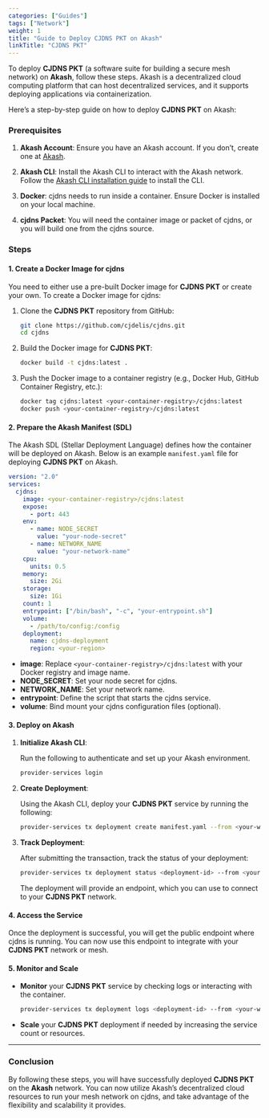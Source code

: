 ```yaml
---
categories: ["Guides"]
tags: ["Network"]
weight: 1
title: "Guide to Deploy CJDNS PKT on Akash"
linkTitle: "CJDNS PKT"
---
```


To deploy **CJDNS PKT** (a software suite for building a secure mesh network) on **Akash**, follow these steps. Akash is a decentralized cloud computing platform that can host decentralized services, and it supports deploying applications via containerization.

Here’s a step-by-step guide on how to deploy **CJDNS PKT** on Akash:

### Prerequisites

1. **Akash Account**: Ensure you have an Akash account. If you don’t, create one at [Akash](https://akash.network/).

2. **Akash CLI**: Install the Akash CLI to interact with the Akash network. Follow the [Akash CLI installation guide](/docs/deployments/akash-cli/installation/#install-akash-cli) to install the CLI.

3. **Docker**: cjdns needs to run inside a container. Ensure Docker is installed on your local machine.
4. **cjdns Packet**: You will need the container image or packet of cjdns, or you will build one from the cjdns source.

### Steps

#### 1. Create a Docker Image for cjdns

You need to either use a pre-built Docker image for **CJDNS PKT** or create your own. To create a Docker image for cjdns:

1. Clone the **CJDNS PKT** repository from GitHub:

   ```bash
   git clone https://github.com/cjdelis/cjdns.git
   cd cjdns
   ```

2. Build the Docker image for **CJDNS PKT**:

   ```bash
   docker build -t cjdns:latest .
   ```

3. Push the Docker image to a container registry (e.g., Docker Hub, GitHub Container Registry, etc.):

   ```bash
   docker tag cjdns:latest <your-container-registry>/cjdns:latest
   docker push <your-container-registry>/cjdns:latest
   ```

#### 2. Prepare the Akash Manifest (SDL)

The Akash SDL (Stellar Deployment Language) defines how the container will be deployed on Akash. Below is an example `manifest.yaml` file for deploying **CJDNS PKT** on Akash.

```yaml
version: "2.0"
services:
  cjdns:
    image: <your-container-registry>/cjdns:latest
    expose:
      - port: 443
    env:
      - name: NODE_SECRET
        value: "your-node-secret"
      - name: NETWORK_NAME
        value: "your-network-name"
    cpu:
      units: 0.5
    memory:
      size: 2Gi
    storage:
      size: 1Gi
    count: 1
    entrypoint: ["/bin/bash", "-c", "your-entrypoint.sh"]
    volume:
      - /path/to/config:/config
    deployment:
      name: cjdns-deployment
      region: <your-region>
```

- **image**: Replace `<your-container-registry>/cjdns:latest` with your Docker registry and image name.
- **NODE_SECRET**: Set your node secret for cjdns.
- **NETWORK_NAME**: Set your network name.
- **entrypoint**: Define the script that starts the cjdns service.
- **volume**: Bind mount your cjdns configuration files (optional).

#### 3. Deploy on Akash

1. **Initialize Akash CLI**:

   Run the following to authenticate and set up your Akash environment.

   ```bash
   provider-services login
   ```

2. **Create Deployment**:

   Using the Akash CLI, deploy your **CJDNS PKT** service by running the following:

   ```bash
   provider-services tx deployment create manifest.yaml --from <your-wallet-name> --fees 500uatom --chain-id <your-chain-id>
   ```

3. **Track Deployment**:

   After submitting the transaction, track the status of your deployment:

   ```bash
   provider-services tx deployment status <deployment-id> --from <your-wallet-name> --chain-id <your-chain-id>
   ```

   The deployment will provide an endpoint, which you can use to connect to your **CJDNS PKT** network.

#### 4. Access the Service

Once the deployment is successful, you will get the public endpoint where cjdns is running. You can now use this endpoint to integrate with your **CJDNS PKT** network or mesh.

#### 5. Monitor and Scale

- **Monitor** your **CJDNS PKT** service by checking logs or interacting with the container.
  
  ```bash
  provider-services tx deployment logs <deployment-id> --from <your-wallet-name> --chain-id <your-chain-id>
  ```

- **Scale** your **CJDNS PKT** deployment if needed by increasing the service count or resources.

---

### Conclusion

By following these steps, you will have successfully deployed **CJDNS PKT** on the **Akash** network. You can now utilize Akash’s decentralized cloud resources to run your mesh network on cjdns, and take advantage of the flexibility and scalability it provides.